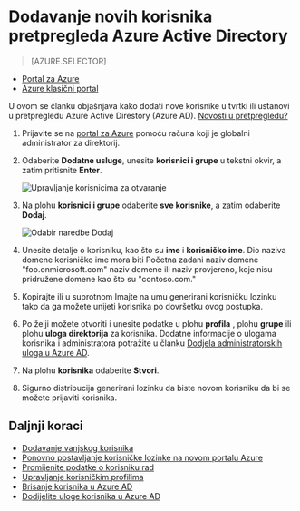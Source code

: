 <properties
    pageTitle="Dodavanje novih korisnika pretpregleda Azure Active Directory | Microsoft Azure"
    description="U članku se objašnjava kako dodati novi korisnici ili promijeniti korisničke informacije u Azure Active Directory."
    services="active-directory"
    documentationCenter=""
    authors="curtand"
    manager="femila"
    editor=""/>

<tags
    ms.service="active-directory"
    ms.workload="identity"
    ms.tgt_pltfrm="na"
    ms.devlang="na"
    ms.topic="article"
    ms.date="09/12/2016"
    ms.author="curtand"/>


# <a name="add-new-users-to-azure-active-directory-preview"></a>Dodavanje novih korisnika pretpregleda Azure Active Directory

> [AZURE.SELECTOR]
- [Portal za Azure](active-directory-users-create-azure-portal.md)
- [Azure klasični portal](active-directory-create-users.md)

U ovom se članku objašnjava kako dodati nove korisnike u tvrtki ili ustanovi u pretpregledu Azure Active Direstory (Azure AD). [Novosti u pretpregledu?](active-directory-preview-explainer.md)

1.  Prijavite se na [portal za Azure](https://portal.azure.com) pomoću računa koji je globalni administrator za direktorij.

2.  Odaberite **Dodatne usluge**, unesite **korisnici i grupe** u tekstni okvir, a zatim pritisnite **Enter**.

    ![Upravljanje korisnicima za otvaranje](./media/active-directory-users-create-azure-portal/create-users-user-management.png)

3.  Na plohu **korisnici i grupe** odaberite **sve korisnike**, a zatim odaberite **Dodaj**.

    ![Odabir naredbe Dodaj](./media/active-directory-users-create-azure-portal/create-users-add-command.png)

4.  Unesite detalje o korisniku, kao što su **ime** i **korisničko ime**. Dio naziva domene korisničko ime mora biti Početna zadani naziv domene "foo.onmicrosoft.com" naziv domene ili naziv provjereno, koje nisu pridružene domene kao što su "contoso.com."

5. Kopirajte ili u suprotnom Imajte na umu generirani korisničku lozinku tako da ga možete unijeti korisnika po dovršetku ovog postupka.

6. Po želji možete otvoriti i unesite podatke u plohu **profila** , plohu **grupe** ili plohu **uloga direktorija** za korisnika. Dodatne informacije o ulogama korisnika i administratora potražite u članku [Dodjela administratorskih uloga u Azure AD](active-directory-assign-admin-roles.md).

7.  Na plohu **korisnika** odaberite **Stvori**.

8. Sigurno distribucija generirani lozinku da biste novom korisniku da bi se možete prijaviti korisnika.

## <a name="whats-next"></a>Daljnji koraci

- [Dodavanje vanjskog korisnika](active-directory-users-create-external-azure-portal.md)
- [Ponovno postavljanje korisničke lozinke na novom portalu Azure](active-directory-users-reset-password-azure-portal.md)
- [Promijenite podatke o korisniku rad](active-directory-users-work-info-azure-portal.md)
- [Upravljanje korisničkim profilima](active-directory-users-profile-azure-portal.md)
- [Brisanje korisnika u Azure AD](active-directory-users-delete-user-azure-portal.md)
- [Dodijelite uloge korisnika u Azure AD](active-directory-users-assign-role-azure-portal.md)
